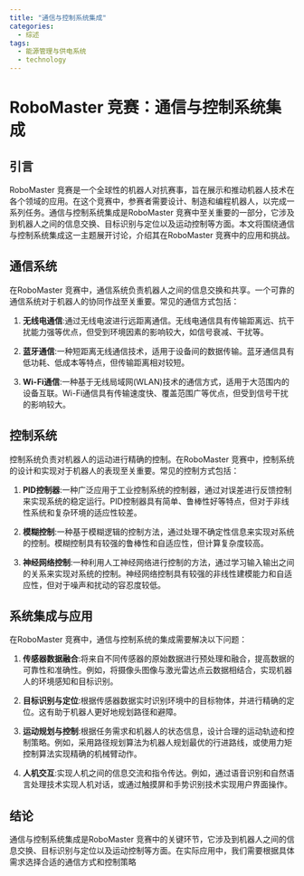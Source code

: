 ```yaml
---  
title: "通信与控制系统集成"  
categories:  
  - 综述  
tags: 
  - 能源管理与供电系统 
  - technology  
---  
```


# RoboMaster 竞赛：通信与控制系统集成

## 引言

RoboMaster 竞赛是一个全球性的机器人对抗赛事，旨在展示和推动机器人技术在各个领域的应用。在这个竞赛中，参赛者需要设计、制造和编程机器人，以完成一系列任务。通信与控制系统集成是RoboMaster 竞赛中至关重要的一部分，它涉及到机器人之间的信息交换、目标识别与定位以及运动控制等方面。本文将围绕通信与控制系统集成这一主题展开讨论，介绍其在RoboMaster 竞赛中的应用和挑战。

## 通信系统

在RoboMaster 竞赛中，通信系统负责机器人之间的信息交换和共享。一个可靠的通信系统对于机器人的协同作战至关重要。常见的通信方式包括：

1. **无线电通信**:通过无线电波进行远距离通信。无线电通信具有传输距离远、抗干扰能力强等优点，但受到环境因素的影响较大，如信号衰减、干扰等。

2. **蓝牙通信**:一种短距离无线通信技术，适用于设备间的数据传输。蓝牙通信具有低功耗、低成本等特点，但传输距离相对较短。

3. **Wi-Fi通信**:一种基于无线局域网(WLAN)技术的通信方式，适用于大范围内的设备互联。Wi-Fi通信具有传输速度快、覆盖范围广等优点，但受到信号干扰的影响较大。

## 控制系统

控制系统负责对机器人的运动进行精确的控制。在RoboMaster 竞赛中，控制系统的设计和实现对于机器人的表现至关重要。常见的控制方式包括：

1. **PID控制器**:一种广泛应用于工业控制系统的控制器，通过对误差进行反馈控制来实现系统的稳定运行。PID控制器具有简单、鲁棒性好等特点，但对于非线性系统和复杂环境的适应性较差。

2. **模糊控制**:一种基于模糊逻辑的控制方法，通过处理不确定性信息来实现对系统的控制。模糊控制具有较强的鲁棒性和自适应性，但计算复杂度较高。

3. **神经网络控制**:一种利用人工神经网络进行控制的方法，通过学习输入输出之间的关系来实现对系统的控制。神经网络控制具有较强的非线性建模能力和自适应性，但对于噪声和扰动的容忍度较低。

## 系统集成与应用

在RoboMaster 竞赛中，通信与控制系统的集成需要解决以下问题：

1. **传感器数据融合**:将来自不同传感器的原始数据进行预处理和融合，提高数据的可靠性和准确性。例如，将摄像头图像与激光雷达点云数据相结合，实现机器人的环境感知和目标识别。

2. **目标识别与定位**:根据传感器数据实时识别环境中的目标物体，并进行精确的定位。这有助于机器人更好地规划路径和避障。

3. **运动规划与控制**:根据任务需求和机器人的状态信息，设计合理的运动轨迹和控制策略。例如，采用路径规划算法为机器人规划最优的行进路线，或使用力矩控制算法实现精确的机械臂动作。

4. **人机交互**:实现人机之间的信息交流和指令传达。例如，通过语音识别和自然语言处理技术实现人机对话，或通过触摸屏和手势识别技术实现用户界面操作。

## 结论

通信与控制系统集成是RoboMaster 竞赛中的关键环节，它涉及到机器人之间的信息交换、目标识别与定位以及运动控制等方面。在实际应用中，我们需要根据具体需求选择合适的通信方式和控制策略 
